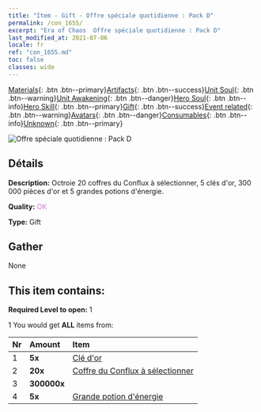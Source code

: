 ```yaml
---
title: "Item - Gift - Offre spéciale quotidienne : Pack D"
permalink: /con_1655/
excerpt: "Era of Chaos  Offre spéciale quotidienne : Pack D"
last_modified_at: 2021-07-06
locale: fr
ref: "con_1655.md"
toc: false
classes: wide
---
```

 [Materials](/ItemsFR/){: .btn .btn--primary}[Artifacts](/ItemsFR/Artifacts/){: .btn .btn--success}[Unit Soul](/ItemsFR/UnitSoul/){: .btn .btn--warning}[Unit Awakening](/ItemsFR/UnitAwakening/){: .btn .btn--danger}[Hero Soul](/ItemsFR/HeroSoul/){: .btn .btn--info}[Hero Skill](/ItemsFR/HeroSkill/){: .btn .btn--primary}[Gift](/ItemsFR/Gift/){: .btn .btn--success}[Event related](/ItemsFR/Events/){: .btn .btn--warning}[Avatars](/ItemsFR/Avatars/){: .btn .btn--danger}[Consumables](/ItemsFR/Consumables/){: .btn .btn--info}[Unknown](/ItemsFR/Unknown/){: .btn .btn--primary}

 ![Offre spéciale quotidienne : Pack D](/images/t/i_907236.png)

## Détails
 **Description:** Octroie 20 coffres du Conflux à sélectionner, 5 clés d'or, 300 000 pièces d'or et 5 grandes potions d'énergie.

 **Quality:** <span style="color: #DA70D6">OK</span>

 **Type:** Gift

## Gather

  None

## This item contains:

 **Required Level to open:** 1

 1 You would get **ALL** items  from:

  | Nr | Amount |     Item    |
  |:---|:-------|:------------|
  | 1 |  **5x** | [Clé d'or](/ItemsFR/con_783/) |  | 
  | 2 |  **20x** | [Coffre du Conflux à sélectionner](/ItemsFR/con_1651/) |  | 
  | 3 |  **300000x** | <i class="fas fa-coins"/> |  | 
  | 4 |  **5x** | [Grande potion d'énergie](/ItemsFR/con_706/) |  | 
